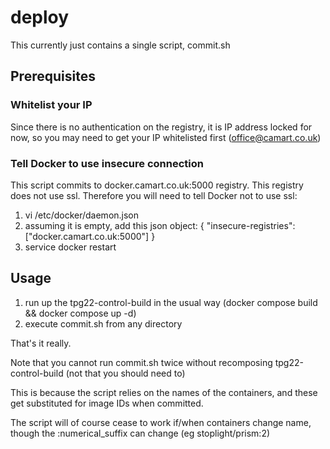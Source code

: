 # deploy

This currently just contains a single script, commit.sh

## Prerequisites

### Whitelist your IP

Since there is no authentication on the registry, it is IP address locked for now, so you may need to get your IP whitelisted first (office@camart.co.uk)

### Tell Docker to use insecure connection

This script commits to docker.camart.co.uk:5000 registry.  This registry does not use ssl. Therefore you will need to tell Docker not to use ssl:

1. vi /etc/docker/daemon.json
2. assuming it is empty, add this json object: { "insecure-registries":["docker.camart.co.uk:5000"] }
3. service docker restart

## Usage

1. run up the tpg22-control-build in the usual way (docker compose build && docker compose up -d)
2. execute commit.sh from any directory

That's it really.

Note that you cannot run commit.sh twice without recomposing tpg22-control-build (not that you should need to)

This is because the script relies on the names of the containers, and these get substituted for image IDs when committed.

The script will of course cease to work if/when containers change name, though the :numerical_suffix can change (eg stoplight/prism:2) 
